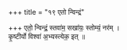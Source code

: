 +++
title = "१९ एतो न्विन्द्रं"

+++
एतो॒ न्विन्द्रं॒ स्तवा॑म॒ सखा॑यः॒ स्तोम्यं॒ नर॑म् ।  
कृ॒ष्टीर्यो विश्वा॑ अ॒भ्यस्त्येक॒ इत् ॥
